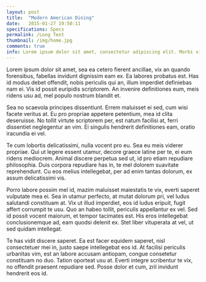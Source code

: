 ```yaml
---
layout: post
title:  "Modern American Dining"
date:   2015-01-27 19:50:11
specifications: Specs
permalink: /Long Text
thumbnail: /img/home.jpg
comments: true
info: Lorem ipsum dolor sit amet, consectetur adipiscing elit. Morbi vitae bibendum nisi. Suspendisse tempus arcu vitae pretium convallis. Nullam urna enim, euismod nec ornare ut, iaculis non lacus. Cras sed dui feugiat, aliquam ligula cursus
---
```



Lorem ipsum dolor sit amet, sea ea cetero fierent ancillae, vix an quando forensibus, fabellas invidunt dignissim eam ex. Ea labores probatus est. Has id modus debet offendit, nobis periculis qui an, illum imperdiet definiebas nam ei. Vis id possit euripidis scriptorem. An invenire definitiones eum, meis ridens usu ad, mel populo nostrum blandit et.

Sea no scaevola principes dissentiunt. Errem maluisset ei sed, cum wisi facete veritus at. Eu pro propriae appetere petentium, mea id clita deseruisse. No tollit virtute scriptorem per, est natum facilisi at, ferri dissentiet neglegentur an vim. Ei singulis hendrerit definitiones eam, oratio iracundia ei vel.

Te cum lobortis delicatissimi, nulla vocent pro eu. Sea eu meis viderer propriae. Qui ut legere essent utamur, decore graece latine per te, ei eum ridens mediocrem. Animal discere perpetua sed ut, id pro etiam repudiare philosophia. Duis corpora repudiare has in, te mel dolorem suavitate reprehendunt. Cu eos melius intellegebat, per ad enim tantas dolorum, ex assum delicatissimi vis.

Porro labore possim mel id, mazim maluisset maiestatis te vix, everti saperet vulputate mea ei. Sea in utamur perfecto, at mutat dolorum pri, vel ludus salutandi constituam at. Vix ut illud imperdiet, eos id ludus eripuit, fugit affert corrumpit te usu. Quo an habeo tollit, periculis appellantur ex vel. Sed id possit vocent maiorum, et tempor tacimates est. His eros intellegebat conclusionemque ad, eam quodsi delenit ex. Stet liber vituperata at vel, ut sed quidam intellegat.

Te has vidit discere saperet. Ea est facer equidem saperet, nisl consectetuer mei in, justo saepe intellegebat eos id. At facilisi periculis urbanitas vim, est an labore accusam antiopam, congue consetetur constituam no duo. Tation oporteat usu at. Everti integre scribentur te vix, no offendit praesent repudiare sed. Posse dolor et cum, zril invidunt hendrerit eos id.
